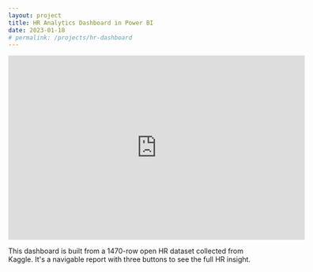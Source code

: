```yaml
---
layout: project
title: HR Analytics Dashboard in Power BI
date: 2023-01-18
# permalink: /projects/hr-dashboard
---
```



<iframe title="Power BI HR Dashboard - Home" width="600" height="373.5" src="https://app.powerbi.com/view?r=eyJrIjoiZTk3ZmI0YWMtODYwNS00NTI0LTljM2QtNjU5ODUwN2Y2MWI4IiwidCI6ImRmODY3OWNkLWE4MGUtNDVkOC05OWFjLWM4M2VkN2ZmOTVhMCJ9" frameborder="0" allowFullScreen="true"></iframe>

This dashboard is built from a 1470-row open HR dataset collected from Kaggle. It's a navigable report with three buttons to see the full HR insight.
